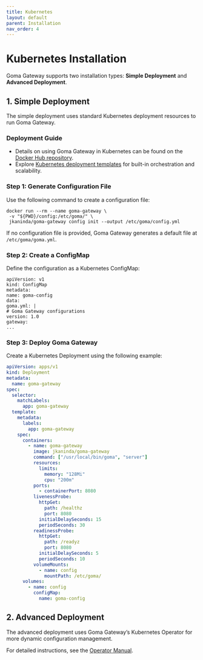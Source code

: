 ```yaml
---
title: Kubernetes
layout: default
parent: Installation
nav_order: 4
---
```


# Kubernetes Installation

Goma Gateway supports two installation types: **Simple Deployment** and **Advanced Deployment**.

## 1. Simple Deployment

The simple deployment uses standard Kubernetes deployment resources to run Goma Gateway.

### Deployment Guide

- Details on using Goma Gateway in Kubernetes can be found on the [Docker Hub repository](https://hub.docker.com/r/jkaninda/goma-gateway).
- Explore [Kubernetes deployment templates](https://github.com/jkaninda/goma-gateway/tree/main/examples) for built-in orchestration and scalability.

### Step 1: Generate Configuration File

Use the following command to create a configuration file:

```shell
docker run --rm --name goma-gateway \
 -v "${PWD}/config:/etc/goma/" \
 jkaninda/goma-gateway config init --output /etc/goma/config.yml
```

If no configuration file is provided, Goma Gateway generates a default file at `/etc/goma/goma.yml`.

### Step 2: Create a ConfigMap

Define the configuration as a Kubernetes ConfigMap:
```shell
apiVersion: v1
kind: ConfigMap
metadata:
name: goma-config
data:
goma.yml: |
# Goma Gateway configurations
version: 1.0
gateway:
...
```
### Step 3: Deploy Goma Gateway

Create a Kubernetes Deployment using the following example:

```yaml
apiVersion: apps/v1
kind: Deployment
metadata:
  name: goma-gateway
spec:
  selector:
    matchLabels:
      app: goma-gateway
  template:
    metadata:
      labels:
        app: goma-gateway
    spec:
      containers:
        - name: goma-gateway
          image: jkaninda/goma-gateway
          command: ["/usr/local/bin/goma", "server"]
          resources:
            limits:
              memory: "128Mi"
              cpu: "200m"
          ports:
            - containerPort: 8080
          livenessProbe:
            httpGet:
              path: /healthz
              port: 8080
            initialDelaySeconds: 15
            periodSeconds: 30
          readinessProbe:
            httpGet:
              path: /readyz
              port: 8080
            initialDelaySeconds: 5
            periodSeconds: 10
          volumeMounts:
            - name: config
              mountPath: /etc/goma/
      volumes:
        - name: config
          configMap:
            name: goma-config
```


## 2. Advanced Deployment

The advanced deployment uses Goma Gateway’s Kubernetes Operator for more dynamic configuration management.

For detailed instructions, see the [Operator Manual](/operator-manual/installation.html).
